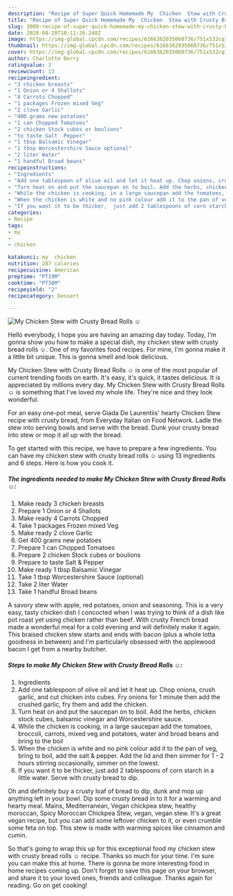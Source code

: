 ```yaml
---
description: "Recipe of Super Quick Homemade My  Chicken  Stew with Crusty Bread Rolls ☺"
title: "Recipe of Super Quick Homemade My  Chicken  Stew with Crusty Bread Rolls ☺"
slug: 3009-recipe-of-super-quick-homemade-my-chicken-stew-with-crusty-bread-rolls
date: 2020-08-20T10:11:26.248Z
image: https://img-global.cpcdn.com/recipes/6166362035060736/751x532cq70/my-chicken-stew-with-crusty-bread-rolls-☺-recipe-main-photo.jpg
thumbnail: https://img-global.cpcdn.com/recipes/6166362035060736/751x532cq70/my-chicken-stew-with-crusty-bread-rolls-☺-recipe-main-photo.jpg
cover: https://img-global.cpcdn.com/recipes/6166362035060736/751x532cq70/my-chicken-stew-with-crusty-bread-rolls-☺-recipe-main-photo.jpg
author: Charlotte Berry
ratingvalue: 3
reviewcount: 13
recipeingredient:
- "3 chicken breasts"
- "1 Onion or 4 Shallots"
- "4 Carrots Chopped"
- "1 packages Frozen mixed Veg"
- "2 clove Garlic"
- "400 grams new potatoes"
- "1 can Chopped Tomatoes"
- "2 chicken Stock cubes or boulions"
- "to taste Salt  Pepper"
- "1 tbsp Balsamic Vinegar"
- "1 tbsp Worcestershire Sauce optional"
- "2 liter Water"
- "1 handful Broad beans"
recipeinstructions:
- "Ingredients"
- "Add one tablespoon of olive oil and let it heat up. Chop onions, crush garlic, and cut chicken into cubes. Fry onions for 1 minute then add the crushed garlic, fry them and add the chicken."
- "Turn heat on and put the saucepan on to boil. Add the herbs, chicken stock cubes, balsamic vinegar and Worcestershire sauce."
- "While the chicken is cooking, in a large saucepan add the tomatoes, broccoli, carrots, mixed veg and potatoes, water and broad beans and bring to the boil"
- "When the chicken is white and no pink colour add it to the pan of veg, bring to boil, add the salt &amp; pepper. Add the lid and then simmer for 1 - 2 hours stirring occasionally, simmer on the lowest."
- "If you want it to be thicker,  just add 2 tablespoons of corn starch in a little water. Serve with crusty bread to dip."
categories:
- Recipe
tags:
- my
- 
- chicken

katakunci: my  chicken 
nutrition: 287 calories
recipecuisine: American
preptime: "PT19M"
cooktime: "PT38M"
recipeyield: "2"
recipecategory: Dessert

---
```



![My  Chicken  Stew with Crusty Bread Rolls ☺](https://img-global.cpcdn.com/recipes/6166362035060736/751x532cq70/my-chicken-stew-with-crusty-bread-rolls-☺-recipe-main-photo.jpg)

Hello everybody, I hope you are having an amazing day today. Today, I'm gonna show you how to make a special dish, my  chicken  stew with crusty bread rolls ☺. One of my favorites food recipes. For mine, I'm gonna make it a little bit unique. This is gonna smell and look delicious.

My  Chicken  Stew with Crusty Bread Rolls ☺ is one of the most popular of current trending foods on earth. It's easy, it's quick, it tastes delicious. It is appreciated by millions every day. My  Chicken  Stew with Crusty Bread Rolls ☺ is something that I've loved my whole life. They're nice and they look wonderful.

For an easy one-pot meal, serve Giada De Laurentiis&#39; hearty Chicken Stew recipe with crusty bread, from Everyday Italian on Food Network. Ladle the stew into serving bowls and serve with the bread. Dunk your crusty bread into stew or mop it all up with the bread.


To get started with this recipe, we have to prepare a few ingredients. You can have my  chicken  stew with crusty bread rolls ☺ using 13 ingredients and 6 steps. Here is how you cook it.

<!--inarticleads1-->

##### The ingredients needed to make My  Chicken  Stew with Crusty Bread Rolls ☺:

1. Make ready 3 chicken breasts
1. Prepare 1 Onion or 4 Shallots
1. Make ready 4 Carrots Chopped
1. Take 1 packages Frozen mixed Veg
1. Make ready 2 clove Garlic
1. Get 400 grams new potatoes
1. Prepare 1 can Chopped Tomatoes
1. Prepare 2 chicken Stock cubes or boulions
1. Prepare to taste Salt &amp; Pepper
1. Make ready 1 tbsp Balsamic Vinegar
1. Take 1 tbsp Worcestershire Sauce (optional)
1. Take 2 liter Water
1. Take 1 handful Broad beans


A savory stew with apple, red potatoes, onion and seasoning. This is a very easy, tasty chicken dish I concocted when I was trying to think of a dish like pot roast yet using chicken rather than beef. With crusty French bread made a wonderful meal for a cold evening and will definitely make it again. This braised chicken stew starts and ends with bacon (plus a whole lotta goodness in between) and I&#39;m particularly obsessed with the applewood bacon I get from a nearby butcher. 

<!--inarticleads2-->

##### Steps to make My  Chicken  Stew with Crusty Bread Rolls ☺:

1. Ingredients
1. Add one tablespoon of olive oil and let it heat up. Chop onions, crush garlic, and cut chicken into cubes. Fry onions for 1 minute then add the crushed garlic, fry them and add the chicken.
1. Turn heat on and put the saucepan on to boil. Add the herbs, chicken stock cubes, balsamic vinegar and Worcestershire sauce.
1. While the chicken is cooking, in a large saucepan add the tomatoes, broccoli, carrots, mixed veg and potatoes, water and broad beans and bring to the boil
1. When the chicken is white and no pink colour add it to the pan of veg, bring to boil, add the salt &amp; pepper. Add the lid and then simmer for 1 - 2 hours stirring occasionally, simmer on the lowest.
1. If you want it to be thicker,  just add 2 tablespoons of corn starch in a little water. Serve with crusty bread to dip.


Oh and definitely buy a crusty loaf of bread to dip, dunk and mop up anything left in your bowl. Dip some crusty bread in to it for a warming and hearty meal. Mains, Mediterranean, Vegan chickpea stew, healthy moroccan, Spicy Moroccan Chickpea Stew, vegan, vegan stew. It&#39;s a great vegan recipe, but you can add some leftover chicken to it, or even crumble some feta on top. This stew is made with warming spices like cinnamon and cumin. 

So that's going to wrap this up for this exceptional food my  chicken  stew with crusty bread rolls ☺ recipe. Thanks so much for your time. I'm sure you can make this at home. There is gonna be more interesting food in home recipes coming up. Don't forget to save this page on your browser, and share it to your loved ones, friends and colleague. Thanks again for reading. Go on get cooking!

